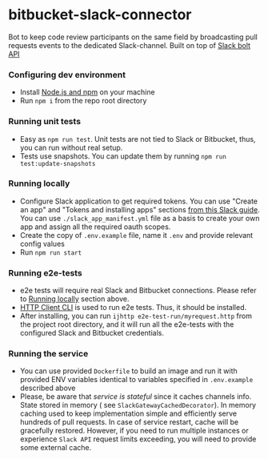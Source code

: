 # bitbucket-slack-connector

Bot to keep code review participants on the same field by broadcasting pull requests events to the dedicated
Slack-channel.
Built on top of [Slack bolt API](https://slack.dev/bolt-js/tutorial/getting-started)

### Configuring dev environment

- Install [Node.js and npm](https://nodejs.org) on your machine
- Run `npm i` from the repo root directory

### Running unit tests

- Easy as ```npm run test```. Unit tests are not tied to Slack or Bitbucket, thus, you can run without real setup.
- Tests use snapshots. You can update them by running ```npm run test:update-snapshots```

### Running locally

- Configure Slack application to get required tokens. You can use "Create an app" and "Tokens and installing apps"
  sections [from this Slack guide](https://slack.dev/bolt-js/tutorial/getting-started#create-an-app). You can
  use `./slack_app_manifest.yml` file as a basis to create your own app and assign all the required oauth scopes.
- Create the copy of `.env.example` file, name it `.env` and provide relevant config values
- Run ```npm run start```

### Running e2e-tests

- e2e tests will require real Slack and Bitbucket connections. Please refer to [Running locally](#running-locally)
  section above.
- [HTTP Client CLI](https://www.jetbrains.com/help/idea/http-client-cli.html) is used to run e2e tests. Thus, it should
  be installed.
- After installing, you can run ```ijhttp e2e-test-run/myrequest.http``` from the project root directory, and it will
  run all the e2e-tests with the configured Slack and Bitbucket credentials.

### Running the service

- You can use provided `Dockerfile` to build an image and run it with provided ENV variables identical to variables
  specified in `.env.example` described above
- Please, be aware that _service is stateful_ since it caches channels info. State stored in memory (
  see `SlackGatewayCachedDecorator`). In memory caching used to keep implementation simple and efficiently serve
  hundreds of pull requests. In case of service restart, cache will be gracefully restored. However,
  if you need to run multiple instances or experience `Slack API` request limits exceeding, you will need to provide
  some external cache.    